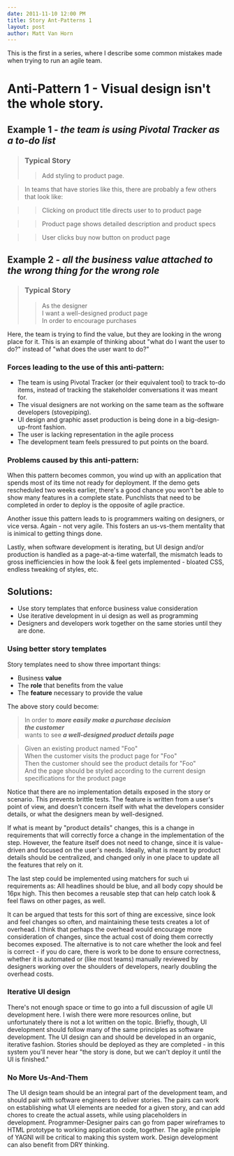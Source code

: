 ```yaml
---
date: 2011-11-10 12:00 PM
title: Story Ant-Patterns 1
layout: post
author: Matt Van Horn
---
```


This is the first in a series, where I describe some common mistakes made when trying to run an agile team.

# Anti-Pattern 1 - Visual design isn't the whole story.

## Example 1 - _the team is using Pivotal Tracker as a to-do list_ 
> ### Typical Story
>> Add styling to product page.


> In teams that have stories like this, there are probably a few others that look like:

>> Clicking on product title directs user to to product page

>> Product page shows detailed description and product specs

>> User clicks buy now button on product page
    

## Example 2 - _all the business value attached to the wrong thing for the wrong role_
> ### Typical Story
>> As the designer  
>> I want a well-designed product page  
>> In order to encourage purchases  


Here, the team is trying to find the value, but they are looking in the wrong place for it.
This is an example of thinking about "what do I want the user to do?" instead of "what does the user want to do?"

### Forces leading to the use of this anti-pattern:

* The team is using Pivotal Tracker (or their equivalent tool) to track to-do items, instead of tracking the stakeholder conversations it was meant for.
* The visual designers are not working on the same team as the software developers (stovepiping).
* UI design and graphic asset production is being done in a big-design-up-front fashion.
* The user is lacking representation in the agile process
* The development team feels pressured to put points on the board.

### Problems caused by this anti-pattern:

When this pattern becomes common, you wind up with an application that spends most of its time not ready for deployment.
If the demo gets rescheduled two weeks earlier, there's a good chance you won't be able to show many features in a complete state.
Punchlists that need to be completed in order to deploy is the opposite of agile practice.


Another issue this pattern leads to is programmers waiting on designers, or vice versa. Again - not very agile. This fosters
an us-vs-them mentality that is inimical to getting things done.

Lastly, when software development is iterating, but UI design and/or production is handled as a page-at-a-time waterfall,
the mismatch leads to gross inefficiencies in how the look & feel gets implemented - bloated CSS, endless tweaking of styles, etc.

## Solutions:

* Use story templates that enforce business value consideration
* Use iterative development in ui design as well as programming
* Designers and developers work together on the same stories until they are done.

### Using better story templates

Story templates need to show three important things:

* Business **value**
* The **role** that benefits from the value
* The **feature** necessary to provide the value

The above story could become:

> In order to _**more easily make a purchase decision**_  
> _**the customer**_  
> wants to see _**a well-designed product details page**_  

> Given an existing product named "Foo"  
> When the customer visits the product page for "Foo"  
> Then the customer should see the product details for "Foo"  
> And the page should be styled according to the current design specifications for the product page  

Notice that there are no implementation details exposed in the story or scenario. This prevents brittle tests.
The feature is written from a user's point of view, and doesn't concern itself with what the developers consider details,
or what the designers mean by well-designed.

If what is meant by "product details" changes, this is a change in requirements that will correctly force a change in
the implementation of the step. However, the feature itself does not need to change, since it is value-driven and focused on the
user's needs. Ideally, what is meant by product details should be centralized, and changed only in one place to update all
the features that rely on it.

The last step could be implemented using matchers for such ui requirements as:
All headlines should be blue, and all body copy should be 16px high. This then becomes a reusable step that can
help catch look & feel flaws on other pages, as well.

It can be argued that tests for this sort of thing are excessive, since look and feel changes so often, and maintaining these
tests creates a lot of overhead. I think that perhaps the overhead would encourage more consideration of changes, since the actual
cost of doing them correctly becomes exposed. The alternative is to not care whether the look and feel is correct - if you do care,
there is work to be done to ensure correctness, whether it is automated or (like most teams) manually reviewed by designers working
over the shoulders of developers, nearly doubling the overhead costs.

### Iterative UI design

There's not enough space or time to go into a full discussion of agile UI development here. I wish there were more resources
online, but unfortunately there is not a lot written on the topic. Briefly, though, UI development should follow many of
the same principles as software development. The UI design can and should be developed in an organic, iterative fashion.
Stories should be deployed as they are completed - in this system you'll never hear "the story is done, but we can't deploy it until
the UI is finished."

### No More Us-And-Them

The UI design team should be an integral part of the development team, and should pair with software engineers to deliver stories. The
pairs can work on establishing what UI elements are needed for a given story, and can add chores to create the actual assets, while using
placeholders in development. Programmer-Designer pairs can go from paper wireframes to HTML prototype to working application code, together.
The agile principle of YAGNI will be critical to making this system work. Design development can also benefit from DRY thinking.


